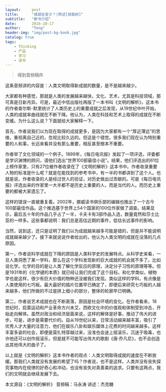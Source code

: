 ```yaml
---
layout:     post
title:      "成就在变少？|转述[技能树]"
subtitle:   "新书介绍"
date:       2016-10-17
author:     "Teng"
header-img: "img/post-bg-book.jpg"
catalog: true
tags:
    - Thinking
    - 产品
    - 学习
    - 读书
---
```


> 得到音频稿件

这条音频讲的内容是：人类文明取得新成就的数量，是不是越来越少。

大家都有种感觉，那就是人类的发展越来越快，文化、艺术，尤其是科技领域，那可真是日新月异。可是，最近中信出版社再版了一本书叫《文明的解析》，这本书的作者查尔斯-默里统计了人类历史上的重要成就之后发现，从19世纪中叶开始，人类的成就率曲线就在不断下降。他认为，人类在科技和艺术上取得的成就在不断变缓。为什么这么说？下面就给大家解释一下。

首先，作者说我们以为现在取得的成就更多，是因为大家都有一个“厚近薄远”的思维，重视离自己近的，忽视比较久远的。但这是个错觉。很多我们现在认为特别重要的人和事，长远来看并没有那么重要，相反甚至根本不重要。

作者举了文化领域的一个例子。1899年，《每日电讯报》发起了一项评选，评委都是学识渊博的顾问，请他们选出“世界100部最佳小说”。结果，他们评选出的61位上榜作家里，只有27位被作者收录在了《文明的解析》这本书中。作者收录重要人物的标准是什么呢？就是在能找到的参考书中，有一半的书都讲到了这个人。也就是说，作者收录的人是经过世人的验证，对历史做出过贡献的。可是《每日电讯报》评选出来的作家里一大半都不是历史上重要的人，而是当代的人。而历史上重要的都被大家遗忘了。

这样的错误一直被重复着。2002年，挪威读书俱乐部的编辑也推出了一个古今100部最佳作品。这个推选基于世界上54个国家的100位作家做了调查。结果显示，最后五十年的作品几乎占了一半，卡夫卡有3部作品入选，数量竟然和莎士比亚的一样多。这些事都说明：我们总是高估近期的事件，低估长远事件的影响。

当然，说到这，还只是证明了我们以为成就越来越多可能是错的，但是并不能说明成就越来越少了。接下来就说说作者给出的，他认为人类文明的成就在没落的几点原因。

第一，作者说科学成就在下降的原因是人类科学史的发展特点。从科学史来看，一旦人类洞悉了某一学科，那么在这个学科发现新的巨大成就的机会就不多了。比如说化学。化学的目的是让人类了解化学反应的原理，决定分子习性的原理等等。但是1931年的《化学键的本质》就已经让我们完成了这个目标。和化学类似，植物学也是这样，很少有巨大价值的物种还没被我们发现。类似这样的学科，有点像是人类使用的七巧板。最大最好的插片位置早已确定了，即便后来研究七巧板的人越来越多，他们所做的不过是拼上细小的部分，整体的轮廓早已明确。

第二，作者说艺术成就也在不断衰落，原因是社会环境的变化。在作者看来，18世纪时，启蒙运动和产业革命方兴未艾，西欧文化中的价值观和体制受到冲击，开始走向解体。虽然对政治和经济层面来说，这样的解体是好事，推动了伟大的进步。可是，进步是需要代价的。自从19世纪以来，日常活动越来越丰富，吸引了优秀人才大量的注意力，他们在娱乐八卦和娱乐媒体上花费的时间越来越多。这样丰富多姿的社会，即便是莫扎特穿越过来，没准也会迷上摇滚乐，沉迷于吸毒，也许他还可以创作摇滚乐，但是就不可能写出伟大的歌剧《唐·乔凡尼》，也不会创造出其他伟大的曲子了。

以上就是《文明的解析》这本书作者的观点：人类文明取得成就的速度在不断放缓。那我们人类就没有发展的希望了吗？作者说，也不是这样。人类并没有丧失探究事物内在规律的好奇心和冲动，也没有丧失对真善美的追求。只要有这两点，我们的文明就会继续发展下去。

本文源自：《文明的解析》
音频稿：马永涛
讲述：杰克糖
